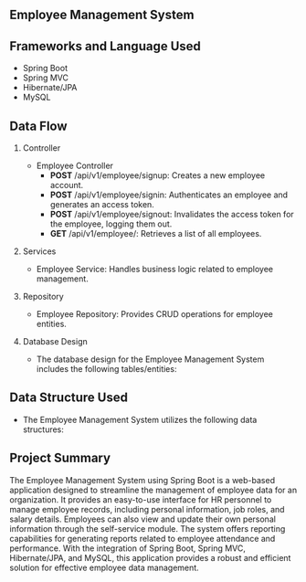 ## Employee Management System

## Frameworks and Language Used
* Spring Boot
* Spring MVC
* Hibernate/JPA
* MySQL


## Data Flow
1. Controller
   * Employee Controller
     * **POST** /api/v1/employee/signup: Creates a new employee account.
     * **POST** /api/v1/employee/signin: Authenticates an employee and generates an access token.
     * **POST** /api/v1/employee/signout: Invalidates the access token for the employee, logging them out.
     * **GET** /api/v1/employee/: Retrieves a list of all employees.
     
2. Services
   * Employee Service: Handles business logic related to employee management.
3. Repository
   * Employee Repository: Provides CRUD operations for employee entities.
4. Database Design
    * The database design for the Employee Management System includes the following tables/entities:


## Data Structure Used
* The Employee Management System utilizes the following data structures:

## Project Summary
The Employee Management System using Spring Boot is a web-based application designed to streamline the management of employee data for an organization. It provides an easy-to-use interface for HR personnel to manage employee records, including personal information, job roles, and salary details. Employees can also view and update their own personal information through the self-service module. The system offers reporting capabilities for generating reports related to employee attendance and performance. With the integration of Spring Boot, Spring MVC, Hibernate/JPA, and MySQL, this application provides a robust and efficient solution for effective employee data management.